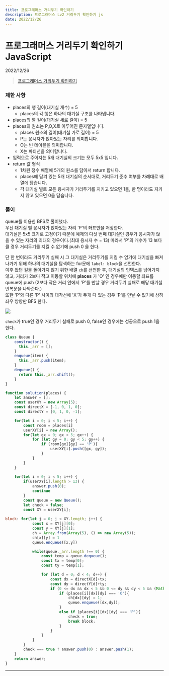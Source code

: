 ```yaml
---
title: 프로그래머스 거리두기 확인하기
description: 프로그래머스 Lv2 거리두기 확인하기 js
date: 2022/12/26
---
```


# 프로그래머스 거리두기 확인하기 JavaScript
<div class="flex justify-end text-sm">2022/12/26</div>

> <a href="https://school.programmers.co.kr/learn/courses/30/lessons/81302#fn1" target="_blank" class="font-bold">프로그래머스 거리두기 확인하기</a>


### 제한 사항
- places의 행 길이(대기실 개수) = 5
    - places의 각 행은 하나의 대기실 구조를 나타냅니다.
- places의 열 길이(대기실 세로 길이) = 5
- places의 원소는 P,O,X로 이루어진 문자열입니다.
    - places 원소의 길이(대기실 가로 길이) = 5
    - P는 응시자가 앉아있는 자리를 의미합니다.
    - O는 빈 테이블을 의미합니다.
    - X는 파티션을 의미합니다.
- 입력으로 주어지는 5개 대기실의 크기는 모두 5x5 입니다.
- return 값 형식
    - 1차원 정수 배열에 5개의 원소를 담아서 return 합니다.
    - places에 담겨 있는 5개 대기실의 순서대로, 거리두기 준수 여부를 차례대로 배열에 담습니다.
    - 각 대기실 별로 모든 응시자가 거리두기를 지키고 있으면 1을, 한 명이라도 지키지 않고 있으면 0을 담습니다.


### 풀이

queue를 이용한 BFS로 풀이했다.   
우선 대기실 별 응시자가 앉아있는 자리 'P'의 좌표만을 저장한다.  
대기실은 5x5 크기로 고정이기 때문에 예제의 다섯 번째 대기실인 경우가 응시자가 앉을 수 있는 자리의 최대의 경우이다.(최대 응시자 수 = 13)
따라서 'P'의 개수가 13 보다 클 경우 거리두기를 지킬 수 없기에 push 0 을 한다.  

단 한 번이라도 거리두기 실패 시 그 대기실은 거리두기를 지킬 수 없기에 대기실을 빠져나가기 위해 하나의 대기실을 탐색하는 for문에 `label: block`을 선언한다.   
이후 왔던 길을 돌아가지 않기 위한 배열 `ch`를 선언한 후, 대기실의 인덱스를 넘어가지 않고, 거리가 2보다 작고 이동할 위치에 **places** 가 'O' 인 경우에만 이동할 좌표를 queue에 push (2보다 작은 거리 안에서 'P'를 만날 경우 거리두기 실패로 해당 대기실 반복문을 나와준다.)    
또한 'P'와 다른 'P' 사이의 대각선에 'X'가 두개 다 있는 경우 'P'를 만날 수 없기에 상하좌우 방향만 BFS 한다.
<div><img src="/programmers/checkYourDistance/2.png" /></div>

`check`가 true인 경우 거리두기 실패로 push 0, false인 경우에는 성공으로 push 1을 한다.


``` js
class Queue {
    constructor() {
      this._arr = [];
    }
    enqueue(item) {
      this._arr.push(item);
    }
    dequeue() {
      return this._arr.shift();
    }
}

function solution(places) {
    let answer = [];
    const userXY = new Array(5);
    const directX = [-1, 0, 1, 0];
    const directY = [0, 1, 0, -1];

    for(let i = 0; i < 5; i++) {
        const room = places[i]
        userXY[i] = new Array();
        for(let gx = 0; gx < 5; gx++) {
            for (let gy = 0; gy < 5; gy++) {
                if (room[gx][gy] == 'P'){
                    userXY[i].push([gx, gy]);                 
                }
            }
        }
    }
    
    for(let i = 0; i < 5; i++) {
        if(userXY[i].length > 13) {
            answer.push(0);
            continue
        }
        const queue = new Queue();
        let check = false;
        const XY = userXY[i];
        
block: for(let j = 0; j < XY.length; j++) {
            const x = XY[j][0];
            const y = XY[j][1];
            ch = Array.from(Array(5), () => new Array(5));
            ch[x][y] = 1
            queue.enqueue([x,y])

            while(queue._arr.length !== 0) {
                const temp = queue.dequeue();
                const tx = temp[0];
                const ty = temp[1];

                for (let d = 0; d < 4; d++) {
                    const dx = directX[d]+tx;
                    const dy = directY[d]+ty;
                    if (0 <= dx && dx < 5 && 0 <= dy && dy < 5 && (Math.abs(dx-x) + Math.abs(dy-y) <= 2) && ch[dx][dy] !== 1){
                        if (places[i][dx][dy] === 'O'){
                            ch[dx][dy] = 1;
                            queue.enqueue([dx,dy]);
                        }
                        else if (places[i][dx][dy] === 'P'){
                            check = true;
                            break block;
                        }
                    }
                }
            }
        }
        check === true ? answer.push(0) : answer.push(1);
    }
    return answer;
}
```



---